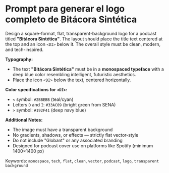#  Prompt para generar el logo completo de Bitácora Sintética

Design a square-format, flat, transparent-background logo for a podcast titled **"Bitácora Sintética"**. The layout should place the title text centered at the top and an icon `<DI>` below it. The overall style must be clean, modern, and tech-inspired.

**Typography:**

- The text **"Bitácora Sintética"** must be in a **monospaced typeface** with a deep blue color resembling intelligent, futuristic aesthetics.
- Place the icon `<DI>` below the text, centered horizontally.

**Color specifications for `<DI>`:**

- `<` symbol: `#2BBEBB` (teal/cyan)
- Letters `D` and `I`: `#33AC09` (bright green from SENA)
- `>` symbol: `#192F41` (deep navy blue)

**Additional Notes:**

- The image must have a transparent background
- No gradients, shadows, or effects — strictly flat vector-style
- Do not include "Globant" or any associated branding
- Designed for podcast cover use on platforms like Spotify (minimum 1400×1400 px)

Keywords: `monospace`, `tech`, `flat`, `clean`, `vector`, `podcast`, `logo`, `transparent background`

